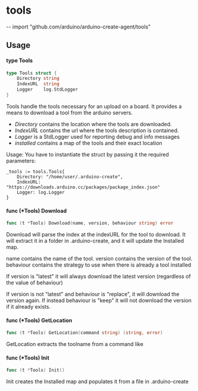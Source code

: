 # tools
--
    import "github.com/arduino/arduino-create-agent/tools"


## Usage

#### type Tools

```go
type Tools struct {
	Directory string
	IndexURL  string
	Logger    log.StdLogger
}
```

Tools handle the tools necessary for an upload on a board. It provides a means
to download a tool from the arduino servers.

- *Directory* contains the location where the tools are downloaded.
- *IndexURL* contains the url where the tools description is contained.
- *Logger* is a StdLogger used for reporting debug and info messages
- *installed* contains a map of the tools and their exact location

Usage: You have to instantiate the struct by passing it the required parameters:

    _tools := tools.Tools{
        Directory: "/home/user/.arduino-create",
        IndexURL: "https://downloads.arduino.cc/packages/package_index.json"
        Logger: log.Logger
    }

#### func (*Tools) Download

```go
func (t *Tools) Download(name, version, behaviour string) error
```
Download will parse the index at the indexURL for the tool to download. It will
extract it in a folder in .arduino-create, and it will update the Installed map.

name contains the name of the tool. version contains the version of the tool.
behaviour contains the strategy to use when there is already a tool installed

If version is "latest" it will always download the latest version (regardless of
the value of behaviour)

If version is not "latest" and behaviour is "replace", it will download the
version again. If instead behaviour is "keep" it will not download the version
if it already exists.

#### func (*Tools) GetLocation

```go
func (t *Tools) GetLocation(command string) (string, error)
```
GetLocation extracts the toolname from a command like

#### func (*Tools) Init

```go
func (t *Tools) Init()
```
Init creates the Installed map and populates it from a file in .arduino-create
